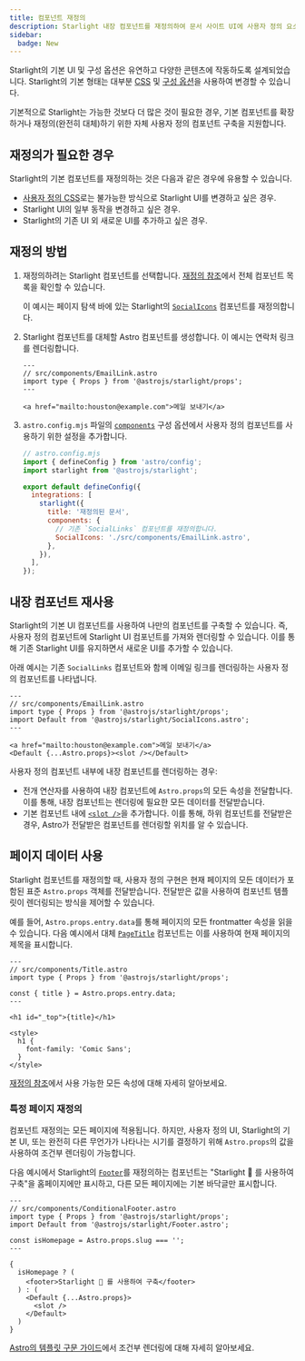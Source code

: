 ```yaml
---
title: 컴포넌트 재정의
description: Starlight 내장 컴포넌트를 재정의하여 문서 사이트 UI에 사용자 정의 요소를 추가하는 방법에 대해 알아보세요.
sidebar:
  badge: New
---
```


Starlight의 기본 UI 및 구성 옵션은 유연하고 다양한 콘텐츠에 작동하도록 설계되었습니다. Starlight의 기본 형태는 대부분 [CSS](/ko/guides/css-and-tailwind/) 및 [구성 옵션](/ko/guides/customization/)을 사용하여 변경할 수 있습니다.

기본적으로 Starlight는 가능한 것보다 더 많은 것이 필요한 경우, 기본 컴포넌트를 확장하거나 재정의(완전히 대체)하기 위한 자체 사용자 정의 컴포넌트 구축을 지원합니다.

## 재정의가 필요한 경우

Starlight의 기본 컴포넌트를 재정의하는 것은 다음과 같은 경우에 유용할 수 있습니다.

- [사용자 정의 CSS](/ko/guides/css-and-tailwind/)로는 불가능한 방식으로 Starlight UI를 변경하고 싶은 경우.
- Starlight UI의 일부 동작을 변경하고 싶은 경우.
- Starlight의 기존 UI 외 새로운 UI를 추가하고 싶은 경우.

## 재정의 방법

1. 재정의하려는 Starlight 컴포넌트를 선택합니다.
   [재정의 참조](/ko/reference/overrides/)에서 전체 컴포넌트 목록을 확인할 수 있습니다.

   이 예시는 페이지 탐색 바에 있는 Starlight의 [`SocialIcons`](/ko/reference/overrides/#socialicons) 컴포넌트를 재정의합니다.

2. Starlight 컴포넌트를 대체할 Astro 컴포넌트를 생성합니다.
   이 예시는 연락처 링크를 렌더링합니다.

   ```astro
   ---
   // src/components/EmailLink.astro
   import type { Props } from '@astrojs/starlight/props';
   ---

   <a href="mailto:houston@example.com">메일 보내기</a>
   ```

3. `astro.config.mjs` 파일의 [`components`](/ko/reference/configuration/#components) 구성 옵션에서 사용자 정의 컴포넌트를 사용하기 위한 설정을 추가합니다.

   ```js {9-12}
   // astro.config.mjs
   import { defineConfig } from 'astro/config';
   import starlight from '@astrojs/starlight';

   export default defineConfig({
     integrations: [
       starlight({
         title: '재정의된 문서',
         components: {
           // 기존 `SocialLinks` 컴포넌트를 재정의합니다.
           SocialIcons: './src/components/EmailLink.astro',
         },
       }),
     ],
   });
   ```

## 내장 컴포넌트 재사용

Starlight의 기본 UI 컴포넌트를 사용하여 나만의 컴포넌트를 구축할 수 있습니다. 즉, 사용자 정의 컴포넌트에 Starlight UI 컴포넌트를 가져와 렌더링할 수 있습니다. 이를 통해 기존 Starlight UI를 유지하면서 새로운 UI를 추가할 수 있습니다.

아래 예시는 기존 `SocialLinks` 컴포넌트와 함께 이메일 링크를 렌더링하는 사용자 정의 컴포넌트를 나타냅니다.

```astro {4,8}
---
// src/components/EmailLink.astro
import type { Props } from '@astrojs/starlight/props';
import Default from '@astrojs/starlight/SocialIcons.astro';
---

<a href="mailto:houston@example.com">메일 보내기</a>
<Default {...Astro.props}><slot /></Default>
```

사용자 정의 컴포넌트 내부에 내장 컴포넌트를 렌더링하는 경우:

- 전개 연산자를 사용하여 내장 컴포넌트에 `Astro.props`의 모든 속성을 전달합니다. 이를 통해, 내장 컴포넌트는 렌더링에 필요한 모든 데이터를 전달받습니다.
- 기본 컴포넌트 내에 [`<slot />`](https://docs.astro.build/ko/core-concepts/astro-components/#슬롯)을 추가합니다. 이를 통해, 하위 컴포넌트를 전달받은 경우, Astro가 전달받은 컴포넌트를 렌더링할 위치를 알 수 있습니다.

## 페이지 데이터 사용

Starlight 컴포넌트를 재정의할 때, 사용자 정의 구현은 현재 페이지의 모든 데이터가 포함된 표준 `Astro.props` 객체를 전달받습니다.
전달받은 값을 사용하여 컴포넌트 템플릿이 렌더링되는 방식을 제어할 수 있습니다.

예를 들어, `Astro.props.entry.data`를 통해 페이지의 모든 frontmatter 속성을 읽을 수 있습니다. 다음 예시에서 대체 [`PageTitle`](/ko/reference/overrides/#pagetitle) 컴포넌트는 이를 사용하여 현재 페이지의 제목을 표시합니다.

```astro {5} "{title}"
---
// src/components/Title.astro
import type { Props } from '@astrojs/starlight/props';

const { title } = Astro.props.entry.data;
---

<h1 id="_top">{title}</h1>

<style>
  h1 {
    font-family: 'Comic Sans';
  }
</style>
```

[재정의 참조](/ko/reference/overrides/#컴포넌트-속성)에서 사용 가능한 모든 속성에 대해 자세히 알아보세요.

### 특정 페이지 재정의

컴포넌트 재정의는 모든 페이지에 적용됩니다. 하지만, 사용자 정의 UI, Starlight의 기본 UI, 또는 완전히 다른 무언가가 나타나는 시기를 결정하기 위해 `Astro.props`의 값을 사용하여 조건부 렌더링이 가능합니다.

다음 예시에서 Starlight의 [`Footer`](/ko/reference/overrides/#footer-1)를 재정의하는 컴포넌트는 "Starlight 🌟 를 사용하여 구축"을 홈페이지에만 표시하고, 다른 모든 페이지에는 기본 바닥글만 표시합니다.

```astro
---
// src/components/ConditionalFooter.astro
import type { Props } from '@astrojs/starlight/props';
import Default from '@astrojs/starlight/Footer.astro';

const isHomepage = Astro.props.slug === '';
---

{
  isHomepage ? (
    <footer>Starlight 🌟 를 사용하여 구축</footer>
  ) : (
    <Default {...Astro.props}>
      <slot />
    </Default>
  )
}
```

[Astro의 템플릿 구문 가이드](https://docs.astro.build/ko/core-concepts/astro-syntax/#dynamic-html)에서 조건부 렌더링에 대해 자세히 알아보세요.
